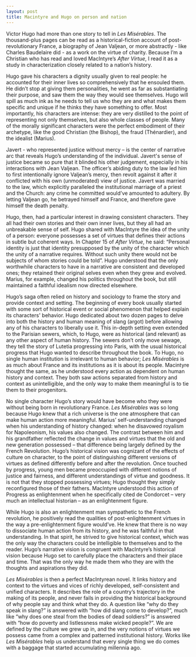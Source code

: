 ```yaml
---
layout: post
title: Macintyre and Hugo on person and nation
---
```

Victor Hugo had more than one story to tell in *Les Misérables*. The thousand-plus pages can be read as a historical-fiction account of post-revolutionary France, a biography of Jean Valjean, or more abstractly - like Charles Baudelaire did - as a work on the virtue of charity. Because I’m a Christian who has read and loved MacIntyre’s *After Virtue*, I read it as a study in characterization closely related to a nation’s history. 

Hugo gave his characters a dignity usually given to real people: he accounted for their inner lives so comprehensively that he ensouled them. He didn’t stop at giving them personalities, he went as far as substantiating their purpose, and saw them the way they would see themselves. Hugo will spill as much ink as he needs to tell us who they are and what makes them specific and unique if he thinks they have something to offer. Most importantly, his characters are intense: they are very distilled to the point of representing not only themselves, but also whole classes of people. Many of the morally significant characters were the perfect embodiment of their archetype, like the good Christian (the Bishop), the fraud (Thénardier), and the idealist (Marius). 

Javert - who represented justice without mercy – is the center of narrative arc that reveals Hugo’s understanding of the individual. Javert's sense of justice became so pure that it blinded his other judgement, especially in his interactions with Jean Valjean. The officer’s abiding duty to the law led him to first intentionally ignore Valjean’s mercy, then revolt against it after it conflicted with his own (unmoderated) view of justice. Javert was married to the law, which explicitly paralleled the institutional marriage of a priest and the Church: any crime he committed would’ve amounted to adultery. By letting Valjean go, he betrayed himself and France, and therefore gave himself the death penalty. 

Hugo, then, had a particular interest in drawing consistent characters. They all had their own stories and their own inner lives, but they all had an unbreakable sense of self. Hugo shared with MacIntyre the idea of the unity of a person: everyone possesses a set of virtues that defines their actions in subtle but coherent ways. In Chapter 15 of *After Virtue*, he said: “Personal identity is just that identity presupposed by the unity of the character which the unity of a narrative requires. Without such unity there would not be subjects of whom stories could be told”. Hugo understood that the only worthwhile characters to have in a narrative are consistent and developed ones; they retained their original selves even when they grew and evolved. Marius, for example, changed his politics throughout the book, but still maintained a faithful idealism now directed elsewhere.  

Hugo’s saga often relied on history and sociology to frame the story and provide context and setting. The beginning of every book usually started with some sort of historical event or social phenomenon that helped explain its characters' behavior. Hugo dedicated about two dozen pages to delve into both the history and human meaning of slang (argot) before allowing any of his characters to liberally use it. This in-depth setting even extended to the Parisian sewers, which, to Hugo, were as historical (and relevant) as any other aspect of human history. The sewers don’t only move sewage, they tell the story of Lutetia progressing into Paris, with the usual historical progress that Hugo wanted to describe throughout the book. To Hugo, no single human institution is irrelevant to human behavior; *Les Misérables* is as much about France and its institutions as it is about its people. Macintyre thought the same, as he understood every action as dependent on human history and context. They both saw actions separated from history and context as unintelligible, and the only way to make them meaningful is to tie them to their progenitors. 

No single character Hugo’s story would have become who they were without being born in revolutionary France. *Les Misérables* was so long because Hugo knew that a rich universe is the one atmosphere that can make human action more meaningful. Marius’ self-understanding changed when his understanding of history changed: when he disavowed royalism for Napoleonism, his values also changed. The contrast between him and his grandfather reflected the change in values and virtues that the old and new generation possessed – that difference being largely defined by the French Revolution. Hugo’s historical vision was cognizant of the effects of culture on character, to the point of distinguishing different versions of virtues as defined differently before and after the revolution. Once touched by progress, young men became preoccupied with different notions of justice and fairness, and different understandings of virtue and goodness. It is not that they stopped possessing virtues; Hugo thought they simply reconfigured those of their fathers. MacIntyre understood this action of Progress as enlightenment when he specifically cited de Condorcet – very much an intellectual historian – as an enlightenment figure. 

While Hugo is also an enlightenment man sympathetic to the French revolution, he positively read the qualities of post-enlightenment virtues in the way a pre-enlightenment figure would’ve. He knew that there is no way to dissociate human action from its history, and he was faithful in that understanding. In that spirit, he strived to give historical context, which was the only way the characters could be intelligible to themselves and to the reader. Hugo’s narrative vision is congruent with MacIntyre’s historical vision because Hugo set to carefully place the characters and their place and time. That was the only way he made them who they are with the thoughts and aspirations they did. 

*Les Misérables* is then a perfect MacIntyrean novel. It links history and context to the virtues and vices of richly developed, self-consistent and unified characters. It describes the role of a country’s trajectory in the making of its people, and never fails in providing the historical background of why people say and think what they do. A question like “why do they speak in slang?” is answered with “how did slang come to develop?”, much like “why does one steal from the bodies of dead soldiers?” is answered with “how do poverty and listlessness make wicked people?”. We are defined by the culture we grew up in, and the very notions of virtues we possess came from a complex and patterned institutional history. Works like *Les Misérables* help us understand that every single thing we do comes with a baggage that started accumulating millennia ago. 
